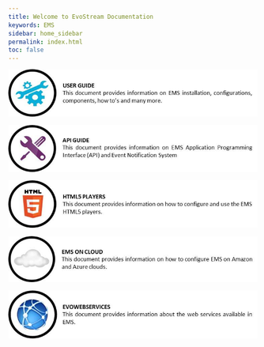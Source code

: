 ```yaml
---
title: Welcome to EvoStream Documentation
keywords: EMS
sidebar: home_sidebar
permalink: index.html
toc: false
---
```


<a href="/userguide_overview.html"><img src="images/home/userguide.jpg"></a>

<a href="/api_overview.html"><img src="images/home/api.jpg"></a>

<a href="/html5players_ersoverview.html"><img src="images/home/html5.jpg"></a>

<a href="/emscloud_overview.html"><img src="images/home/emsoncloud.jpg"></a>

<a href="/evowebservices_overview.html"><img src="images/home/evowebservices.jpg"></a>


